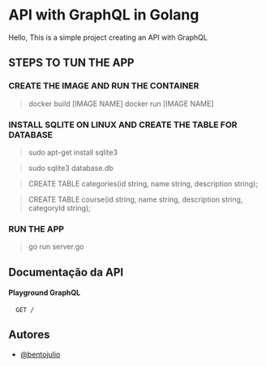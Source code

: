 
# API with GraphQL in Golang

Hello, This is a simple project creating an API with GraphQL





## STEPS TO TUN THE APP

### CREATE THE IMAGE AND RUN THE CONTAINER
> docker build [IMAGE NAME]
> docker run [IMAGE NAME]


### INSTALL SQLITE ON LINUX AND CREATE THE TABLE FOR DATABASE
> sudo apt-get install sqlite3

> sudo sqlite3 database.db

> CREATE TABLE categories(id string, name string, description string);

>CREATE TABLE course(id string, name string, description string, categoryId string);

### RUN THE APP

> go run server.go
## Documentação da API




#### Playground GraphQL

```http
  GET /
```





## Autores

- [@bentojulio](https://www.github.com/octokatherine)

